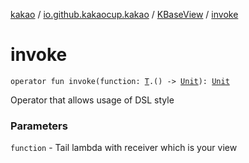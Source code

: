 [kakao](../../index.md) / [io.github.kakaocup.kakao](../index.md) / [KBaseView](index.md) / [invoke](./invoke.md)

# invoke

`operator fun invoke(function: `[`T`](index.md#T)`.() -> `[`Unit`](https://kotlinlang.org/api/latest/jvm/stdlib/kotlin/-unit/index.html)`): `[`Unit`](https://kotlinlang.org/api/latest/jvm/stdlib/kotlin/-unit/index.html)

Operator that allows usage of DSL style

### Parameters

`function` - Tail lambda with receiver which is your view
